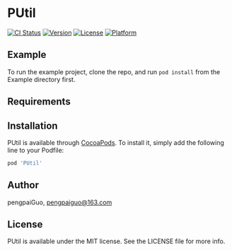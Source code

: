 # PUtil

[![CI Status](https://img.shields.io/travis/GuoPengpai/PUtil.svg?style=flat)](https://travis-ci.org/GuoPengpai/PUtil)
[![Version](https://img.shields.io/cocoapods/v/PUtil.svg?style=flat)](https://cocoapods.org/pods/PUtil)
[![License](https://img.shields.io/cocoapods/l/PUtil.svg?style=flat)](https://cocoapods.org/pods/PUtil)
[![Platform](https://img.shields.io/cocoapods/p/PUtil.svg?style=flat)](https://cocoapods.org/pods/PUtil)

## Example

To run the example project, clone the repo, and run `pod install` from the Example directory first.

## Requirements

## Installation

PUtil is available through [CocoaPods](https://cocoapods.org). To install
it, simply add the following line to your Podfile:

```ruby
pod 'PUtil'
```

## Author

pengpaiGuo, pengpaiguo@163.com

## License

PUtil is available under the MIT license. See the LICENSE file for more info.
